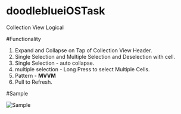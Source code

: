 # doodleblueiOSTask

Collection View Logical

#Functionality
1. Expand and Collapse on Tap of Collection View Header.
2. Single Selection and Multiple Selection and Deselection with cell.
3. Single Selection - auto collapse.
4. multiple selection - Long Press to select Multiple Cells.
5. Pattern - <b>MVVM</b>
6. Pull to Refresh.

#Sample 

![Sample](https://i.ibb.co/nwwWYbJ/sample.gif)
